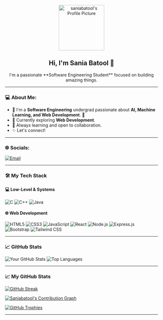 <div align="center">
  <img src="https://avatars.githubusercontent.com/u/188590599?s=400&u=4768eaf9254ea49e4c0a70a2d3c20d9418fbbed9&v=4" alt="saniabatool's Profile Picture" width="150">
</div>

<div align="center">
  <h2>Hi, I'm Sania Batool 👋</h2>
</div>

<div align="center">
  <p>I'm a passionate **Software Engineering Student** focused on building amazing things.</p>
</div>

---

### 💻 About Me:

* 👋 I'm a **Software Engineering** undergrad passionate about **AI, Machine Learning, and Web Development**. 🚀
* 🔭 Currently exploring **Web Development**.
* 💬 Always learning and open to collaboration.
* ✨ Let's connect!

---

### 🌐 Socials:



[![Email](https://img.shields.io/badge/Email-red?style=for-the-badge&logo=gmail&logoColor=white)](mailto:**saniabatoolabro1@gmail.com**)


---

### 🛠️ My Tech Stack

#### 💻 Low-Level & Systems
<img src="https://img.shields.io/badge/C-%2300599C.svg?style=for-the-badge&logo=c&logoColor=white" alt="C">
<img src="https://img.shields.io/badge/C++-%2300599C.svg?style=for-the-badge&logo=c%2B%2B&logoColor=white" alt="C++">
<img src="https://img.shields.io/badge/Java-%23007396.svg?style=for-the-badge&logo=java&logoColor=white" alt="Java">

#### 🌐 Web Development
<img src="https://img.shields.io/badge/HTML5-%23E34F26.svg?style=for-the-badge&logo=html5&logoColor=white" alt="HTML5">
<img src="https://img.shields.io/badge/CSS3-%231572B6.svg?style=for-the-badge&logo=css3&logoColor=white" alt="CSS3">
<img src="https://img.shields.io/badge/JavaScript-%23F7DF1E.svg?style=for-the-badge&logo=javascript&logoColor=black" alt="JavaScript">
<img src="https://img.shields.io/badge/React-%2320232A.svg?style=for-the-badge&logo=react&logoColor=%2361DAFB" alt="React">
<img src="https://img.shields.io/badge/Node.js-43853D?style=for-the-badge&logo=node.js&logoColor=white" alt="Node.js">
<img src="https://img.shields.io/badge/Express.js-000000?style=for-the-badge&logo=express&logoColor=white" alt="Express.js">
<img src="https://img.shields.io/badge/Bootstrap-563D7C?style=for-the-badge&logo=bootstrap&logoColor=white" alt="Bootstrap">
<img src="https://img.shields.io/badge/Tailwind_CSS-38B2AC?style=for-the-badge&logo=tailwind-css&logoColor=white" alt="Tailwind CSS">

---


### 📈 GitHub Stats
![Your GitHub Stats](https://github-readme-stats.vercel.app/api?username=saniabatool&show_icons=true&theme=radical)
![Top Languages](https://github-readme-stats.vercel.app/api/top-langs/?username=saniabatool&layout=compact&theme=radical)

---


### 📈 My GitHub Stats

[![GitHub Streak](https://streak-stats.demolab.com/?user=saniabatool&theme=dark)](https://git.io/streak-stats)

[![Saniabatool's Contribution Graph](https://github-readme-activity-graph.vercel.app/graph?username=saniabatool&theme=dark)](https://github.com/saniabatool)

[![GitHub Trophies](https://github-profile-trophy.vercel.app/?username=saniabatool&theme=radical)](https://github.com/ryo-ma/github-profile-trophy)

---

